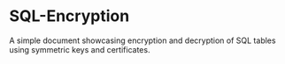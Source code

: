 # SQL-Encryption
A simple document showcasing encryption and decryption of SQL tables using symmetric keys and certificates.
